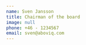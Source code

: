 ```yaml
---
name: Sven Jansson
title: Chairman of the board
image: null
phone: +46 - 1234567
email: sven@aboviq.com
---
```



